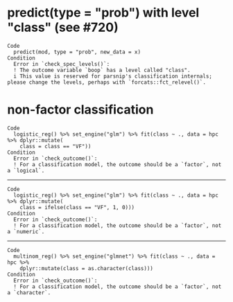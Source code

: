 # predict(type = "prob") with level "class" (see #720)

    Code
      predict(mod, type = "prob", new_data = x)
    Condition
      Error in `check_spec_levels()`:
      ! The outcome variable `boop` has a level called "class".
      i This value is reserved for parsnip's classification internals; please change the levels, perhaps with `forcats::fct_relevel()`.

# non-factor classification

    Code
      logistic_reg() %>% set_engine("glm") %>% fit(class ~ ., data = hpc %>% dplyr::mutate(
        class = class == "VF"))
    Condition
      Error in `check_outcome()`:
      ! For a classification model, the outcome should be a `factor`, not a `logical`.

---

    Code
      logistic_reg() %>% set_engine("glm") %>% fit(class ~ ., data = hpc %>% dplyr::mutate(
        class = ifelse(class == "VF", 1, 0)))
    Condition
      Error in `check_outcome()`:
      ! For a classification model, the outcome should be a `factor`, not a `numeric`.

---

    Code
      multinom_reg() %>% set_engine("glmnet") %>% fit(class ~ ., data = hpc %>%
        dplyr::mutate(class = as.character(class)))
    Condition
      Error in `check_outcome()`:
      ! For a classification model, the outcome should be a `factor`, not a `character`.

